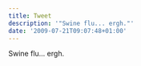 ```yaml
---
title: Tweet
description: '"Swine flu... ergh."'
date: '2009-07-21T09:07:48+01:00'
---
```

Swine flu... ergh.
